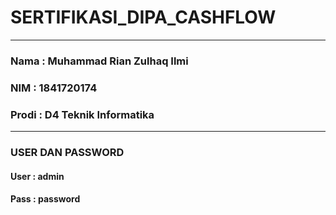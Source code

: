 # SERTIFIKASI_DIPA_CASHFLOW
---------
### Nama  : Muhammad Rian Zulhaq Ilmi
### NIM   : 1841720174
### Prodi : D4 Teknik Informatika
---------
### USER DAN PASSWORD
#### User : admin
#### Pass : password
